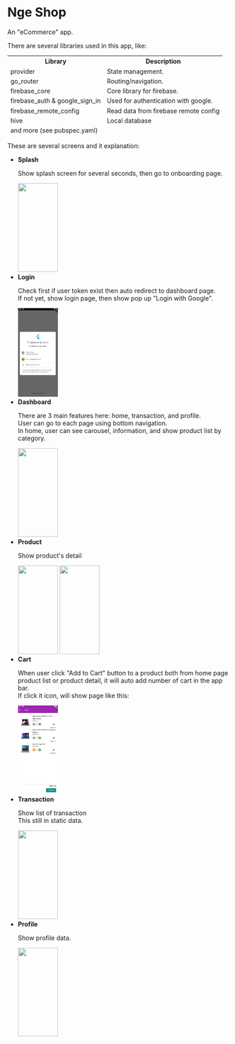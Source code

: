 # Nge Shop

<p>An "eCommerce" app.</p>
<p>There are several libraries used in this app, like: </p>
<table>
  <thead>
    <tr>
      <th>Library</th>
      <th>Description</th>
    </tr>
    <tr>
      <td>provider</td>
      <td>State management.</td>
    </tr>
    <tr>
      <td>go_router</td>
      <td>Routing/navigation.</td>
    </tr>
    <tr>
      <td>firebase_core</td>
      <td>Core library for firebase.</td>
    </tr>
    <tr>
      <td>firebase_auth & google_sign_in</td>
      <td>Used for authentication with google.</td>
    </tr>
    <tr>
      <td>firebase_remote_config</td>
      <td>Read data from firebase remote config</td>
    </tr>
    <tr>
      <td>hive</td>
      <td>Local database</td>
    </tr>
    <tr>
      <td colspan="2">and more (see pubspec.yaml)</td>
    </tr>
  </thead>
</table>
<p>These are several screens and it explanation:</p>
<ul>
  <li>
    <b>Splash</b>
    <p>Show splash screen for several seconds, then go to onboarding page.</p>
    <img src="./git-img/splash.png" style="height:200px; width: 90px; object-fit:cover" />
  </li>
  <li>
    <b>Login</b>
    <p>Check first if user token exist then auto redirect to dashboard page.<br />If not yet, show login page, then show pop up "Login with Google".</p>
    <img src="./git-img/2-login.png" style="height:200px; width: 90px; object-fit:cover" />
  </li>
  <li>
    <b>Dashboard</b>
    <p>There are 3 main features here: home, transaction, and profile.<br />User can go to each page using bottom navigation.<br/>In home, user can see carousel, information, and show product list by category.</p>
    <img src="./git-img/3-dashboard.png.png" style="height:200px; width: 90px; object-fit:cover" />
  </li>
  <li>
    <b>Product</b>
    <p>Show product's detail</p>
    <img src="./git-img/4.1-product.png.png" style="height:200px; width: 90px; object-fit:cover" />
    <img src="./git-img/4.2-product.png.png" style="height:200px; width: 90px; object-fit:cover" />
  </li>
  <li>
    <b>Cart</b>
    <p>When user click "Add to Cart" button to a product both from home page product list or product detail, it will auto add number of cart in the app bar.<br />If click it icon, will show page like this:</p>
    <img src="./git-img/5-cart.png" style="height:200px; width: 90px; object-fit:cover" />
  </li>
  <li>
    <b>Transaction</b>
    <p>Show list of transaction<br />This still in static data.</p>
    <img src="./git-img/.png" style="height:200px; width: 90px; object-fit:cover" />
  </li>
  <li>
    <b>Profile</b>
    <p>Show profile data.</p>
    <img src="./git-img/.png" style="height:200px; width: 90px; object-fit:cover" />
  </li>
</ul>